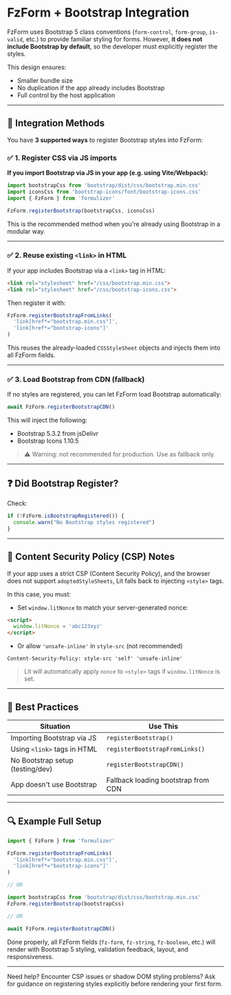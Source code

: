 # FzForm + Bootstrap Integration

FzForm uses Bootstrap 5 class conventions (`form-control`, `form-group`, `is-valid`, etc.) to provide familiar styling for forms. However, **it does not include Bootstrap by default**, so the developer must explicitly register the styles.

This design ensures:
- Smaller bundle size
- No duplication if the app already includes Bootstrap
- Full control by the host application

---

## 🔧 Integration Methods

You have **3 supported ways** to register Bootstrap styles into FzForm:

### ✅ 1. Register CSS via JS imports

**If you import Bootstrap via JS in your app (e.g. using Vite/Webpack):**

```ts
import bootstrapCss from 'bootstrap/dist/css/bootstrap.min.css'
import iconsCss from 'bootstrap-icons/font/bootstrap-icons.css'
import { FzForm } from 'formulizer'

FzForm.registerBootstrap(bootstrapCss, iconsCss)
```

This is the recommended method when you're already using Bootstrap in a modular way.

---

### ✅ 2. Reuse existing `<link>` in HTML

If your app includes Bootstrap via a `<link>` tag in HTML:

```html
<link rel="stylesheet" href="/css/bootstrap.min.css">
<link rel="stylesheet" href="/css/bootstrap-icons.css">
```

Then register it with:

```ts
FzForm.registerBootstrapFromLinks(
  'link[href*="bootstrap.min.css"]',
  'link[href*="bootstrap-icons"]'
)
```

This reuses the already-loaded `CSSStyleSheet` objects and injects them into all FzForm fields.

---

### ✅ 3. Load Bootstrap from CDN (fallback)

If no styles are registered, you can let FzForm load Bootstrap automatically:

```ts
await FzForm.registerBootstrapCDN()
```

This will inject the following:
- Bootstrap 5.3.2 from jsDelivr
- Bootstrap Icons 1.10.5

> ⚠️ Warning: not recommended for production. Use as fallback only.

---

## ❓ Did Bootstrap Register?

Check:

```ts
if (!FzForm.isBootstrapRegistered()) {
  console.warn("No Bootstrap styles registered")
}
```

---

## 📌 Content Security Policy (CSP) Notes

If your app uses a strict CSP (Content Security Policy), and the browser does not support `adoptedStyleSheets`, Lit falls back to injecting `<style>` tags.

In this case, you must:

- Set `window.litNonce` to match your server-generated nonce:

```html
<script>
  window.litNonce = 'abc123xyz'
</script>
```

- Or allow `'unsafe-inline'` in `style-src` (not recommended)

```http
Content-Security-Policy: style-src 'self' 'unsafe-inline'
```

> Lit will automatically apply `nonce` to `<style>` tags if `window.litNonce` is set.

---

## 🧠 Best Practices

| Situation                        | Use This                            |
|----------------------------------|-------------------------------------|
| Importing Bootstrap via JS       | `registerBootstrap()`               |
| Using `<link>` tags in HTML      | `registerBootstrapFromLinks()`      |
| No Bootstrap setup (testing/dev) | `registerBootstrapCDN()`            |
| App doesn't use Bootstrap        | Fallback loading bootstrap from CDN |

---

## 🔍 Example Full Setup

```ts
import { FzForm } from 'formulizer'

FzForm.registerBootstrapFromLinks(
  'link[href*="bootstrap.min.css"]',
  'link[href*="bootstrap-icons"]'
)

// OR

import bootstrapCss from 'bootstrap/dist/css/bootstrap.min.css'
FzForm.registerBootstrap(bootstrapCss)

// OR

await FzForm.registerBootstrapCDN()
```

Done properly, all FzForm fields (`fz-form`, `fz-string`, `fz-boolean`, etc.) will render with Bootstrap 5 styling, validation feedback, layout, and responsiveness.

---

Need help? Encounter CSP issues or shadow DOM styling problems? Ask for guidance on registering styles explicitly before rendering your first form.

